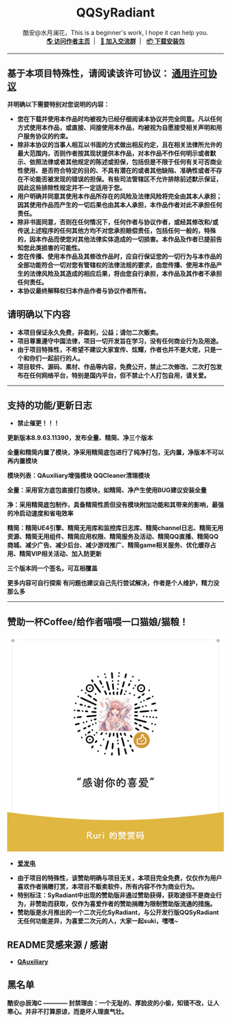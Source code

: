 <h1 align="center" style="font-weight: bold">
  QQSyRadiant
</h1>
<p align="center">
  酷安@水月澜花，This is a beginner's work, I hope it can help you.
<br />
    <a href="http://www.coolapk.com/u/2457301" target="blank"><strong>🌎 访问作者主页</strong></a>&nbsp;&nbsp;|&nbsp;&nbsp;
    <a href="https://t.me/SyRadiant" target="blank"><strong>💬 加入交流群</strong></a>&nbsp;&nbsp;|&nbsp;&nbsp;
    <a href="https://github.com/Night-WuGeng/QQSyRadiant/releases" target="blank"><strong><strong>📦️ 下载安装包</strong></a>
</p>

---

## 基于本项目特殊性，请阅读该许可协议： [通用许可协议](https://github.com/qwq233/License/blob/master/v2/LICENSE.md)
并明确以下需要特别对您说明的内容：
- 您在下载并使用本作品时均被视为已经仔细阅读本协议并完全同意。凡以任何方式使用本作品，或直接、间接使用本作品，均被视为自愿接受相关声明和用户服务协议的约束。
- 除非本协议的当事人相互以书面的方式做出相反约定，且在相关法律所允许的最大范围内，否则作者按其现状提供本作品，对本作品不作任何明示或者默示、依照法律或者其他规定的陈述或担保，包括但是不限于任何有关可否商业性使用、是否符合特定的目的、不具有潜在的或者其他缺陷、准确性或者不存在不论能否被发现的错误的担保。有些司法管辖区不允许排除前述默示保证，因此这些排除性规定并不一定适用于您。
- 用户明确并同意其使用本作品所存在的风险及法律风险将完全由其本人承担；因其使用作品而产生的一切后果也由其本人承担，本作品作者对此不承担任何责任。
- 除非书面同意，否则在任何情况下，任何作者与协议作者，或经其修改和/或传送上述程序的任何其他方均不对您承担赔偿责任，包括任何一般的，特殊的，因本作品而使您对其他法律实体造成的一切损害。本作品及作者已提前告知您此类损害的可能性。
- 您在传播、使用本作品及其修改作品时，应自行保证您的一切行为与本作品的全部功能符合一切对您有管辖权的法律法规的要求，由您传播、使用本作品产生的法律风险及其造成的相应后果，将由您自行承担，本作品及其作者不承担任何责任。
- 本协议最终解释权归本作品作者与协议作者所有。

## 请明确以下内容
- 本项目保证永久免费，非盈利，公益；请勿二次贩卖。
- 项目尊重遵守中国法律，项目一切开发旨在学习，没有任何商业行为及用途。
- 由于项目特殊性，不希望不建议大家宣传、炫耀，作者也并不是大佬，只是一个和你们一起前行的人。
- 项目软件、源码、素材、作品等内容，免费公开，禁止二次修改、二次打包发布在任何网络平台，特别是国内平台，但不禁止个人打包自用，请关爱。

---

## 支持的功能/更新日志
- 禁止催更！！！

更新版本8.9.63.11390，发布全量、精简、净三个版本

全量和精简内置了模块，净采用精简底包进行了纯净打包，无内置，净版本不可以再内置模块

模块列表：QAuxiliary增强模块 QQCleaner清理模块

全量：采用官方底包直接打包模块，如精简、净产生使用BUG建议安装全量

净：采用精简底包制作，具备精简性质但没有模块附加功能和其带来的影响，最强的冷启动速度和省电效率

精简：精简UE4引擎、精简无用库和监控库日志库、精简channel日志、精简无用资源、精简无用组件、精简应用权限、精简服务及活动、精简QQ直播、精简QQ商城、减少广告、减少后台、减少游戏推广、精简game相关服务、优化缓存占用、精简VIP相关活动、加入防更新

三个版本同一个签名，可互相覆盖 

更多内容可自行探索 有问题也建议自己先行尝试解决，作者是个人维护，精力没那么多

---
## 赞助一杯Coffee/给作者喵喂一口猫娘/猫粮！

![赞助](./赞助.png)

* [爱发电](https://afdian.net/a/SyRadiant)
- 由于项目的特殊性，该赞助明确与项目无关，本项目完全免费，仅仅作为用户喜欢作者捐赠打赏，本项目不贩卖软件，所有内容不作为商业行为。
- 特别标注：SyRadiant中出现的赞助版非通过赞助获得，获取途径不是商业行为，非赞助而获取，仅作为喜爱作者的赞助捐赠为限制赞助版流通的措施。
- 赞助版是水月推出的一个二次元化SyRadiant，与公开发行版QQSyRadiant无任何功能差异，为喜爱二次元的人，大家一起suki，嘿嘿~

## README灵感来源 / 感谢
* [QAuxiliary](https://github.com/cinit/QAuxiliary)

## 黑名单

酷安@辰海C ———— 封禁理由：一个无耻的、厚脸皮的小偷，知错不改，让人寒心。并非不打算原谅，而是坏人理直气壮。
